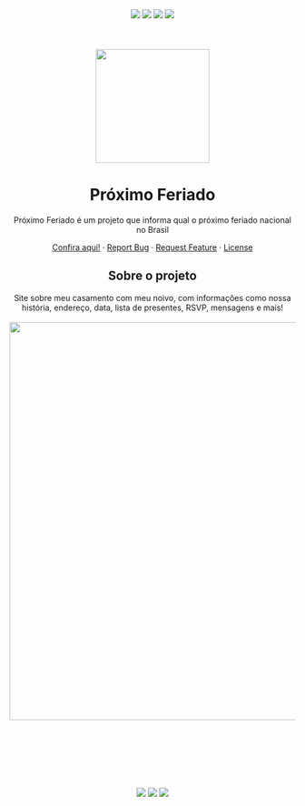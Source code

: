 <div align="center">
  <img src="https://img.shields.io/github/languages/code-size/carolsvntos/carolemarco">
  <img src="https://img.shields.io/website?url=https%3A%2F%2Fqualproximoferiado.com.br/%2F">
  <img src="https://img.shields.io/github/stars/carolsvntos/carolemarco?style=social">
  <img src="https://img.shields.io/twitter/follow/carolsvntos?style=social">
  <br /><br /><br /><br />
</div>
<div align="center">
  <img src="https://qualproximoferiado.com.br/assets/img/favicon.png" width="200">
  <h1 align="center">Próximo Feriado</h3>
  <p>Próximo Feriado é um projeto que informa qual o próximo feriado nacional no Brasil</p>
  <p>
    <a href="https://qualproximoferiado.com.br/">Confira aqui!</a>
    ·
    <a href="https://github.com/carolsvntos/carolemarco/issues">Report Bug</a>
    ·
    <a href="https://github.com/carolsvntos/carolemarco/issues">Request Feature</a>
    ·
    <a href="https://github.com/carolsvntos/carolemarco/blob/master/LICENSE.md">License</a>
  </p>
</div>
<div align="center">
  <h2>Sobre o projeto</h2>
</div>
<div align="center">
  Site sobre meu casamento com meu noivo, com informações como nossa história, endereço, data, lista de presentes, RSVP, mensagens e mais!
  <br /><br />
</div>
<div align="center">
  <img src="https://user-images.githubusercontent.com/1522117/189207277-f7ab57f4-a5a4-43f0-88c7-7dd134d627db.png" width="700">
  <br /><br /><br /><br />
</div>

<div align="center">
  <br /><br /><br /><br />
  <img src="https://img.shields.io/badge/javascript-%23323330.svg?style=for-the-badge&logo=javascript&logoColor=%23F7DF1E">
  <img src="https://img.shields.io/badge/html5-%23E34F26.svg?style=for-the-badge&logo=html5&logoColor=white">
  <img src="https://img.shields.io/badge/css3-%231572B6.svg?style=for-the-badge&logo=css3&logoColor=white">
</div>
